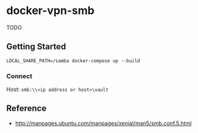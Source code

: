 # docker-vpn-smb

TODO 

## Getting Started

```
LOCAL_SHARE_PATH=/samba docker-compose up --build
```

### Connect

Host: `smb:\\<ip address or host>\vault`

## Reference

* http://manpages.ubuntu.com/manpages/xenial/man5/smb.conf.5.html
